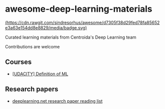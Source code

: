 # awesome-deep-learning-materials
[(https://cdn.rawgit.com/sindresorhus/awesome/d7305f38d29fed78fa85652e3a63e154dd8e8829/media/badge.svg)](https://github.com/sindresorhus/awesome)

Curated learning materials from Centroida's Deep Learning team

Contributions are welcome

## Courses

* [[UDACITY] Definition of ML](https://classroom.udacity.com/courses/ud262/lessons/3625438937/concepts/6405791890923)

## Research papers

* [deeplearning.net research paper reading list](http://deeplearning.net/reading-list/)

